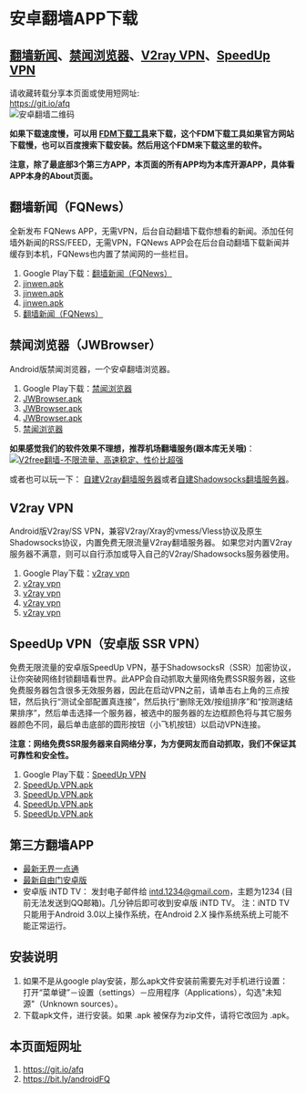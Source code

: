 # 安卓翻墙APP下载

[翻墙新闻](#fan-qiang-xin-wen-fqnews)、[禁闻浏览器](#jin-wen-liu-lan-qi-jwbrowser)、[V2ray VPN](#v-2-ray-vpn)、[SpeedUp VPN](#speedup-vpn-an-zhuo-ban-ssr-vpn)
---------------------------------------------------------------------------

请收藏转载分享本页面或使用短网址:  
https://git.io/afq  
![安卓翻墙二维码](https://user-images.githubusercontent.com/4361923/71604745-0ca29f00-2b9f-11ea-9c16-680145d7699a.jpg)

**如果下载速度慢，可以用 [FDM下载工具](https://www.freedownloadmanager.org/zh/)来下载，这个FDM下载工具如果官方网站下载慢，也可以百度搜索下载安装。然后用这个FDM来下载这里的软件。**

**注意，除了最底部3个第三方APP，本页面的所有APP均为本库开源APP，具体看APP本身的About页面。**

## 翻墙新闻（FQNews）<a name="fan-qiang-xin-wen-fqnews"></a>

全新发布 FQNews APP，无需VPN，后台自动翻墙下载你想看的新闻。添加任何墙外新闻的RSS/FEED，无需VPN，FQNews APP会在后台自动翻墙下载新闻并缓存到本机，FQNews也内置了禁闻网的一些栏目。
	
1.  Google Play下载：[翻墙新闻（FQNews）](https://play.google.com/store/apps/details?id=jww.feed.fqnews)
2.  [jinwen.apk](https://d1a.v2rss.gq/jinwen.apk)
3.  [jinwen.apk](https://d1.v2rss.gq/jinwen.apk)
4.  [jinwen.apk](https://d2.v2rss.gq/jinwen.apk)
5.  [翻墙新闻（FQNews）](https://github.com/bannedbook/fanqiang/releases)
	
## 禁闻浏览器（JWBrowser）<a name="jin-wen-liu-lan-qi-jwbrowser"></a>

Android版禁闻浏览器，一个安卓翻墙浏览器。

1.  Google Play下载：[禁闻浏览器](https://play.google.com/store/apps/details?id=jwproxy.browser.bnews)
2.  [JWBrowser.apk](https://d1a.v2rss.gq/JWBrowser.apk)
3.  [JWBrowser.apk](https://d1.v2rss.gq/JWBrowser.apk)
4.  [JWBrowser.apk](https://d2.v2rss.gq/JWBrowser.apk)
5.  [禁闻浏览器](https://github.com/bannedbook/JWBrowser/releases)
	
**如果感觉我们的软件效果不理想，推荐机场翻墙服务(跟本库无关哦)**：  
[![V2free翻墙-不限流量、高速稳定、性价比超强](https://raw.githubusercontent.com/bannedbook/fanqiang/master/v2ss/images/v2free.jpg)](https://github.com/bannedbook/fanqiang/wiki/V2ray%E6%9C%BA%E5%9C%BA)  

或者也可以玩一下：
[自建V2ray翻墙服务器](https://github.com/bannedbook/fanqiang/blob/master/v2ss/%E8%87%AA%E5%BB%BAV2ray%E6%9C%8D%E5%8A%A1%E5%99%A8%E7%AE%80%E6%98%8E%E6%95%99%E7%A8%8B.md)或者[自建Shadowsocks翻墙服务器](https://github.com/bannedbook/fanqiang/blob/master/v2ss/%E8%87%AA%E5%BB%BAShadowsocks%E6%9C%8D%E5%8A%A1%E5%99%A8%E7%AE%80%E6%98%8E%E6%95%99%E7%A8%8B.md)。  

## V2ray VPN<a name="v-2-ray-vpn"></a>

Android版V2ray/SS VPN，兼容V2ray/Xray的vmess/Vless协议及原生Shadowsocks协议，内置免费无限流量V2ray翻墙服务器。 如果您对内置V2ray服务器不满意，则可以自行添加或导入自己的V2ray/Shadowsocks服务器使用。
	
1.  Google Play下载：[v2ray vpn](https://play.google.com/store/apps/details?id=free.v2ray.proxy.VPN)
2.  [v2ray vpn](https://d1a.v2rss.gq/v2ray.vpn-universal-release.apk)
3.  [v2ray vpn](https://d1.v2rss.gq/v2ray.vpn-universal-release.apk)
4.  [v2ray vpn](https://d2.v2rss.gq/v2ray.vpn-universal-release.apk)
5.  [v2ray vpn](https://github.com/bannedbook/v2ray.vpn/releases)
	
## SpeedUp VPN（安卓版 SSR VPN）<a name="speedup-vpn-an-zhuo-ban-ssr-vpn"></a>

免费无限流量的安卓版SpeedUp VPN，基于ShadowsocksR（SSR）加密协议，让你突破网络封锁翻墙看世界。此APP会自动抓取大量网络免费SSR服务器，这些免费服务器包含很多无效服务器，因此在启动VPN之前，请单击右上角的三点按钮，然后执行“测试全部配置真连接”，然后执行“删除无效/按组排序”和“按测速结果排序”，然后单击选择一个服务器，被选中的服务器的左边框颜色将与其它服务器颜色不同，最后单击底部的圆形按钮（小飞机按钮）以启动VPN连接。 
	
**注意：网络免费SSR服务器来自网络分享，为方便网友而自动抓取，我们不保证其可靠性和安全性。**

1.  Google Play下载：[SpeedUp VPN](https://play.google.com/store/apps/details?id=free.ssr.proxy.SpeedUp.VPN)
2.  [SpeedUp.VPN.apk](https://d1a.v2rss.gq/SpeedUp.VPN.apk)
3.  [SpeedUp.VPN.apk](https://d1.v2rss.gq/SpeedUp.VPN.apk)
4.  [SpeedUp.VPN.apk](https://d2.v2rss.gq/SpeedUp.VPN.apk)
5.  [SpeedUp.VPN.apk](https://github.com/bannedbook/SpeedUp.VPN/releases)

## 第三方翻墙APP
	
*   [最新无界一点通](https://s3.amazonaws.com/wujie/um.apk)
*   [最新自由门安卓版](https://git.io/fgma)
*   安卓版 iNTD TV： 发封电子邮件给 intd.1234@gmail.com，主题为1234 (目前无法发送到QQ邮箱)。几分钟后即可收到安卓版 iNTD TV。 注：iNTD TV只能用于Android 3.0以上操作系统，在Android 2.X 操作系统系统上可能不能正常运行。

## 安装说明

1.  如果不是从google play安装，那么apk文件安装前需要先对手机进行设置： 打开“菜单键”－设置（settings）－应用程序（Applications），勾选"未知源"（Unknown sources）。
2.  下载apk文件，进行安装。如果 .apk 被保存为zip文件，请将它改回为 .apk。

## 本页面短网址

1. https://git.io/afq
2. https://bit.ly/androidFQ 

